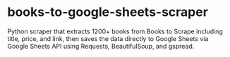 # books-to-google-sheets-scraper
Python scraper that extracts 1200+ books from Books to Scrape including title, price, and link, then saves the data directly to Google Sheets via Google Sheets API using Requests, BeautifulSoup, and gspread.
